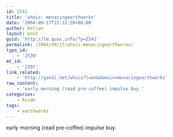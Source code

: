 ```yaml
---
id: 2541
title: 'whois: menacingearthworks'
date: '2004-09-17T15:33:20+00:00'
author: Kellan
layout: post
guid: 'http://lm.quxx.info/?p=2541'
permalink: /2004/09/17/whois-menacingearthworks/
typo_id:
    - '2539'
mt_id:
    - '2397'
link_related:
    - 'http://gandi.net/whois?l=en&domain=menacingearthworks'
raw_content:
    - 'early morning (read pre-coffee) impulse buy.'
categories:
    - Aside
tags:
    - earthworks
---
```


early morning (read pre-coffee) impulse buy.